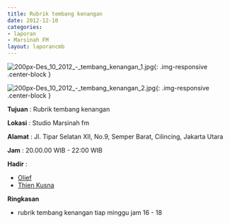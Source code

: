 ```yaml
---
title: Rubrik tembang kenangan
date: 2012-12-10
categories:
- laporan
- Marsinah FM
layout: laporancmb
---
```



![200px-Des_10_2012_-_tembang_kenangan_1.jpg](/uploads/200px-Des_10_2012_-_tembang_kenangan_1.jpg){: .img-responsive .center-block }

![200px-Des_10_2012_-_tembang_kenangan_2.jpg](/uploads/200px-Des_10_2012_-_tembang_kenangan_2.jpg){: .img-responsive .center-block }


**Tujuan** : Rubrik tembang kenangan 

**Lokasi** : Studio Marsinah fm 

**Alamat** : Jl. Tipar Selatan XII, No.9, Semper Barat, Cilincing, Jakarta Utara 

**Jam** : 20.00.00 WIB - 22:00 WIB 

**Hadir** :
* [Olief](http://wiki.ciptamedia.org/wiki/Olief)
* [Thien Kusna](http://wiki.ciptamedia.org/wiki/Thien_Kusna)

**Ringkasan**  
* rubrik tembang kenangan tiap minggu jam 16 - 18 

